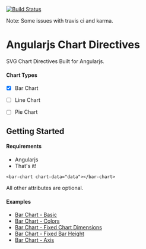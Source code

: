 [![Build Status](https://travis-ci.org/justinwp/angular_svg_charts.svg?branch=master)](https://travis-ci.org/justinwp/angular_svg_charts)

Note: Some issues with travis ci and karma.

# Angularjs Chart Directives

SVG Chart Directives Built for Angularjs.

#### Chart Types
- [x] Bar Chart
- [ ] Line Chart
- [ ] Pie Chart


## Getting Started

#### Requirements
- Angularjs
- That's it!
```
<bar-chart chart-data="data"></bar-chart>
```
All other attributes are optional.

#### Examples
- [Bar Chart - Basic](http://justinwp.github.io/angular_svg_charts/examples/bar-chart-basic.html)
- [Bar Chart - Colors](http://justinwp.github.io/angular_svg_charts/examples/bar-chart-colors.html)
- [Bar Chart - Fixed Chart Dimensions](http://justinwp.github.io/angular_svg_charts/examples/bar-chart-fixed.html)
- [Bar Chart - Fixed Bar Height]()
- [Bar Chart - Axis]()
